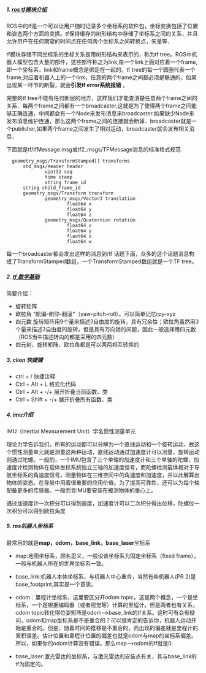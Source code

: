 ##### 1. [ros tf模块介绍](https://sychaichangkun.gitbooks.io/ros-tutorial-icourse163/content/chapter8/8.1.html)
  ROS中的tf是一个可以让用户随时记录多个坐标系的软件包，坐标变换包括了位置和姿态两个方面的变换。tf保持缓存的树形结构中存储了坐标系之间的关系，并且允许用户在任何期望的时间点在任何两个坐标系之间转换点，矢量等．

  tf模块存储不同坐标系的坐标关系是用树形结构来表示的，称为tf tree。ROS中机器人模型包含大量的部件，这些部件称之为link,每一个link上面对应着一个frame, 即一个坐标系．link和frame概念是绑定在一起的。tf tree的每一个圆圈代表一个frame,对应着机器人上的一个link，任意的两个frame之间都必须是联通的，如果出现某一环节的断裂，就会**引发tf error系统报错** 。

  完整的tf tree不能有任何断层的地方，这样我们才能查清楚任意两个frame之间的关系．每两个frame之间都有一个broadcaster,这就是为了使得两个frame之间能够正确连通，中间都会有一个Node来发布消息来broadcaster.如果缺少Node来发布消息维护连通，那么这两个frame之间的连接就会断掉．broadcaster就是一个publisher,如果两个frame之间发生了相对运动，broadcaster就会发布相关消息．　

  下面就是tf/tfMessage.msg或tf2_msgs/TFMessage消息的标准格式规范

  ```
    geometry_msgs/TransformStamped[] transforms
        std_msgs/Header header
                uint32 seq
                time stamp
                string frame_id
        string child_frame_id
        geometry_msgs/Transform transform
                geometry_msgs/Vector3 translation
                        float64 x
                        float64 y
                        float64 z
                geometry_msgs/Quaternion rotation
                        float64 x
                        float64 y
                        flaot64 z
                        float64 w
  ```
  每一个broadcaster都会发出这样的消息到/tf 话题下面，众多的这个话题消息构成了TransformStamped数组，一个TransformStamped数组就是一个TF tree。

##### 2. [tf 数学基础](https://sychaichangkun.gitbooks.io/ros-tutorial-icourse163/content/chapter8old/7.1.1.html)

简要介绍：
  - 旋转矩阵
  - 欧拉角 “航偏-俯仰-翻滚”（yaw-pitch-roll）。可以简单记忆rpy-xyz
  - 四元数 旋转矩阵用9个量来描述3自由度的旋转，具有冗余性；欧拉角虽然用3个量来描述3自由度的旋转，但是具有万向锁的问题，因此一般选择用四元数（ROS当中描述转向的都是采用的四元数）
  - 四元树、旋转矩阵、欧拉角都是可以两两相互转换的

##### 3. clion 快捷键
- ctrl + / 快捷注释
- Ctrl + Alt + L 格式化代码
- Ctrl + Alt + -/+ 展开折叠当前函数、类
- Ctrl + Shift + -/+ 展开折叠所有函数、类

##### 4. imu介绍
IMU（Inertial Measurement Unit）学名惯性测量单元

理论力学告诉我们，所有的运动都可以分解为一个直线运动和一个旋转运动，故这个惯性测量单元就是测量这两种运动，直线运动通过加速度计可以测量，旋转运动则通过陀螺。一般的，一个IMU包含了三个单轴的加速度计和三个单轴的陀螺，加速度计检测物体在载体坐标系统独立三轴的加速度信号，而陀螺检测载体相对于导航坐标系的角速度信号，测量物体在三维空间中的角速度和加速度，并以此解算出物体的姿态。在导航中用着很重要的应用价值。为了提高可靠性，还可以为每个轴配备更多的传感器。一般而言IMU要安装在被测物体的重心上。

通过加速度计一次积分可以得到速度，加速度计可以二次积分得出位移，陀螺仪一次积分可以得到欧拉角度

##### 5. ros机器人坐标系
最常用的就是**map，odom，base_link，base_laser**坐标系

- map:地图坐标系，顾名思义，一般设该坐标系为固定坐标系（fixed frame），一般与机器人所在的世界坐标系一致。

- base_link:机器人本体坐标系，与机器人中心重合，当然有些机器人(PR 2)是base_footprint,其实是一个意思。

- odom：里程计坐标系，这里要区分开odom topic，这是两个概念，一个是坐标系，一个是根据编码器（或者视觉等）计算的里程计。但是两者也有关系，odom topic转化得位姿矩阵是odom-->base_link的tf关系。这时可有会有疑问，odom和map坐标系是不是重合的？可以很肯定的告诉你，机器人运动开始是重合的。但是，随着时间的推移是不重合的，而出现的偏差就是里程计的累积误差。估计位置和里程计位置的偏差也就是odom与map的坐标系偏差。所以，如果你的odom计算没有错误，那么map-->odom的tf就是0.

- base_laser:激光雷达的坐标系，与激光雷达的安装点有关，其与base_link的tf为固定的。
